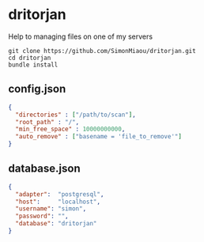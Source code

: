 # dritorjan
Help to managing files on one of my servers

```
git clone https://github.com/SimonMiaou/dritorjan.git
cd dritorjan
bundle install
```

## config.json
```json
{
  "directories" : ["/path/to/scan"],
  "root_path" : "/",
  "min_free_space" : 10000000000,
  "auto_remove" : ["basename = 'file_to_remove'"]
}
```
## database.json
```json
{
  "adapter":  "postgresql",
  "host":     "localhost",
  "username": "simon",
  "password": "",
  "database": "dritorjan"
}

```
